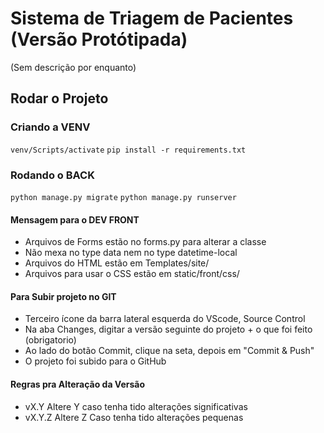 # Sistema de Triagem de Pacientes (Versão Protótipada)

(Sem descrição por enquanto)

## Rodar o Projeto

### Criando a VENV
```venv/Scripts/activate```
```pip install -r requirements.txt```

### Rodando o BACK
```python manage.py migrate```
```python manage.py runserver```

#### Mensagem para o DEV FRONT

- Arquivos de Forms estão no forms.py para alterar a classe
- Não mexa no type data nem no type datetime-local
- Arquivos do HTML estão em Templates/site/
- Arquivos para usar o CSS estão em static/front/css/

#### Para Subir projeto no GIT

- Terceiro ícone da barra lateral esquerda do VScode, Source Control
- Na aba Changes, digitar a versão seguinte do projeto + o que foi feito (obrigatorio)
- Ao lado do botão Commit, clique na seta, depois em "Commit & Push"
- O projeto foi subido para o GitHub

#### Regras pra Alteração da Versão

- vX.Y Altere Y caso tenha tido alterações significativas
- vX.Y.Z Altere Z Caso tenha tido alterações pequenas
